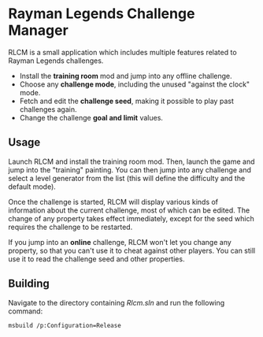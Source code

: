# Rayman Legends Challenge Manager

RLCM is a small application which includes multiple features related to Rayman Legends challenges.

- Install the **training room** mod and jump into any offline challenge.
- Choose any **challenge mode**, including the unused "against the clock" mode.
- Fetch and edit the **challenge seed**, making it possible to play past challenges again.
- Change the challenge **goal and limit** values.

## Usage

Launch RLCM and install the training room mod. Then, launch the game and jump into the "training" painting. You can then jump into any challenge and select a level generator from the list (this will define the difficulty and the default mode).

Once the challenge is started, RLCM will display various kinds of information about the current challenge, most of which can be edited. The change of any property takes effect immediately, except for the seed which requires the challenge to be restarted.

If you jump into an **online** challenge, RLCM won't let you change any property, so that you can't use it to cheat against other players. You can still use it to read the challenge seed and other properties.

## Building

Navigate to the directory containing *Rlcm.sln* and run the following command:
```
msbuild /p:Configuration=Release
```
